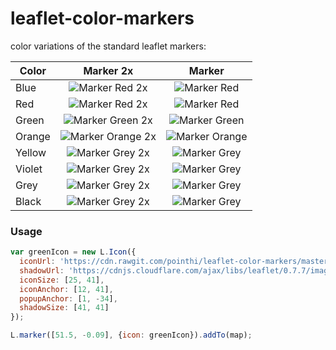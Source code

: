 leaflet-color-markers
=====================

color variations of the standard leaflet markers:

| Color | Marker 2x  | Marker  |
| ------------- |:-------------:|:-----:|
| Blue | ![Marker Red 2x](https://raw.github.com/pointhi/leaflet-color-markers/master/img/marker-icon-2x-blue.png?raw=true) | ![Marker Red](https://raw.github.com/pointhi/leaflet-color-markers/master/img/marker-icon-blue.png?raw=true) |
| Red | ![Marker Red 2x](https://raw.github.com/pointhi/leaflet-color-markers/master/img/marker-icon-2x-red.png?raw=true) | ![Marker Red](https://raw.github.com/pointhi/leaflet-color-markers/master/img/marker-icon-red.png?raw=true) |
| Green | ![Marker Green 2x](https://raw.github.com/pointhi/leaflet-color-markers/master/img/marker-icon-2x-green.png?raw=true) | ![Marker Green](https://raw.github.com/pointhi/leaflet-color-markers/master/img/marker-icon-green.png?raw=true) |
| Orange | ![Marker Orange 2x](https://raw.github.com/pointhi/leaflet-color-markers/master/img/marker-icon-2x-orange.png?raw=true) | ![Marker Orange](https://raw.github.com/pointhi/leaflet-color-markers/master/img/marker-icon-orange.png?raw=true) |
| Yellow | ![Marker Grey 2x](https://raw.github.com/pointhi/leaflet-color-markers/master/img/marker-icon-2x-yellow.png?raw=true) | ![Marker Grey](https://raw.github.com/pointhi/leaflet-color-markers/master/img/marker-icon-yellow.png?raw=true) |
| Violet | ![Marker Grey 2x](https://raw.github.com/pointhi/leaflet-color-markers/master/img/marker-icon-2x-violet.png?raw=true) | ![Marker Grey](https://raw.github.com/pointhi/leaflet-color-markers/master/img/marker-icon-violet.png?raw=true) |
| Grey | ![Marker Grey 2x](https://raw.github.com/pointhi/leaflet-color-markers/master/img/marker-icon-2x-grey.png?raw=true) | ![Marker Grey](https://raw.github.com/pointhi/leaflet-color-markers/master/img/marker-icon-grey.png?raw=true) |
| Black | ![Marker Grey 2x](https://raw.github.com/pointhi/leaflet-color-markers/master/img/marker-icon-2x-black.png?raw=true) | ![Marker Grey](https://raw.github.com/pointhi/leaflet-color-markers/master/img/marker-icon-black.png?raw=true) |

### Usage
```javascript
var greenIcon = new L.Icon({
  iconUrl: 'https://cdn.rawgit.com/pointhi/leaflet-color-markers/master/img/marker-icon-2x-green.png',
  shadowUrl: 'https://cdnjs.cloudflare.com/ajax/libs/leaflet/0.7.7/images/marker-shadow.png',
  iconSize: [25, 41],
  iconAnchor: [12, 41],
  popupAnchor: [1, -34],
  shadowSize: [41, 41]
});

L.marker([51.5, -0.09], {icon: greenIcon}).addTo(map);
```
